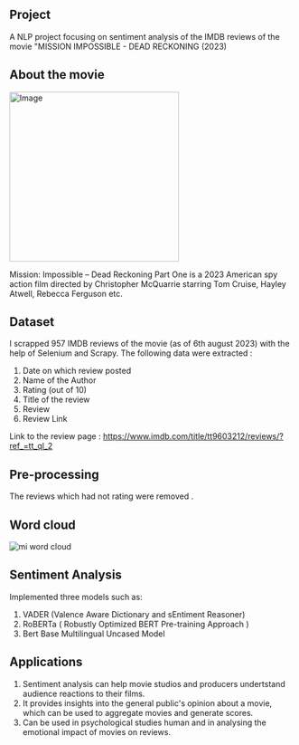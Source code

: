 ## Project
A NLP project focusing on sentiment analysis of the IMDB reviews of the movie "MISSION IMPOSSIBLE - DEAD RECKONING (2023)

## About the movie 
<img src="https://github.com/Abhilash1781/Mission-Impossible/assets/72621930/121877e1-ba69-49b9-8642-a084e3e3fec5" alt="Image" width="300">

Mission: Impossible – Dead Reckoning Part One is a 2023 American spy action film directed by Christopher McQuarrie starring Tom Cruise, Hayley Atwell, Rebecca Ferguson etc. 

## Dataset
I scrapped 957 IMDB reviews of the movie (as of 6th august 2023) with the help of Selenium and Scrapy. 
The following data were extracted :
1) Date on which review posted
2) Name of the Author
3) Rating	(out of 10)
4) Title of the review
5) Review
6) Review Link

Link to the review page : https://www.imdb.com/title/tt9603212/reviews/?ref_=tt_ql_2

## Pre-processing
The reviews which had not rating were removed . 


## Word cloud
![mi word cloud](https://github.com/Abhilash1781/Mission-Impossible/assets/72621930/674c8363-fd6f-43c4-b731-3cf73c62cc55)

## Sentiment Analysis
Implemented three models such as:
1) VADER (Valence Aware Dictionary and sEntiment Reasoner)
2) RoBERTa ( Robustly Optimized BERT Pre-training Approach )
3) Bert Base Multilingual Uncased Model

## Applications

1) Sentiment analysis can help movie studios and producers undertstand audience reactions to their films.
2) It provides insights into the general public's opinion about a movie, which can be used to aggregate movies and generate scores.
3) Can be used in psychological studies human and in analysing the emotional impact of movies on reviews.
